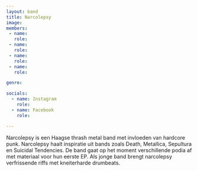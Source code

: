 ```yaml
---
layout: band
title: Narcolepsy
image: 
members:
 - name: 
   role: 
 - name: 
   role: 
 - name: 
   role: 
 - name: 
   role: 

genre: 

socials:
  - name: Instagram
    role: 
  - name: Facebook
    role: 

---
```


Narcolepsy is een Haagse thrash metal band met invloeden van hardcore punk. Narcolepsy haalt inspiratie uit bands zoals Death, Metallica, Sepultura en Suicidal Tendencies. De band gaat op het moment verschillende podia af met materiaal voor hun eerste EP. Als jonge band brengt narcolepsy verfrissende riffs met kneiterharde drumbeats.
